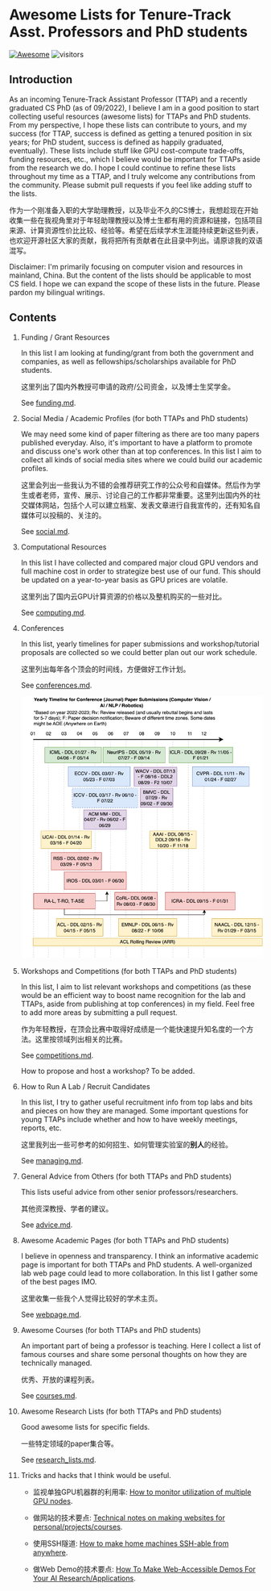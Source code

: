 # Awesome Lists for Tenure-Track Asst. Professors and PhD students 

[![Awesome](https://awesome.re/badge.svg)](https://awesome.re) ![visitors](https://vbr.wocr.tk/badge?page_id=JunweiLiang.JunweiLiang&right_color=green)

## Introduction

As an incoming Tenure-Track Assistant Professor (TTAP) and a recently graduated CS PhD (as of 09/2022), I believe I am in a good position to start collecting useful resources (awesome lists) for TTAPs and PhD students. From my perspective, I hope these lists can contribute to yours, and my success (for TTAP, success is defined as getting a tenured position in six years; for PhD student, success is defined as happily graduated, eventually). These lists include stuff like GPU cost-compute trade-offs, funding resources, etc., which I believe would be important for TTAPs aside from the research we do. I hope I could continue to refine these lists throughout my time as a TTAP, and I truly welcome any contributions from the community. Please submit pull requests if you feel like adding stuff to the lists.

作为一个刚准备入职的大学助理教授，以及毕业不久的CS博士，我想趁现在开始收集一些在我视角里对于年轻助理教授以及博士生都有用的资源和链接，包括项目来源、计算资源性价比比较、经验等。希望在后续学术生涯能持续更新这些列表，也欢迎开源社区大家的贡献，我将把所有贡献者在此目录中列出。请原谅我的双语混写。

Disclaimer: I'm primarily focusing on computer vision and resources in mainland, China. But the content of the lists should be applicable to most CS field. I hope we can expand the scope of these lists in the future. Please pardon my bilingual writings.


## Contents

1. Funding / Grant Resources

    In this list I am looking at funding/grant from both the government and companies, as well as fellowships/scholarships available for PhD students.

    这里列出了国内外教授可申请的政府/公司资金，以及博士生奖学金。

    See [funding.md](./funding.md).

2. Social Media / Academic Profiles (for both TTAPs and PhD students)

    We may need some kind of paper filtering as there are too many papers published everyday. Also, it's important to have a platform to promote and discuss one's work other than at top conferences. In this list I aim to collect all kinds of social media sites where we could build our academic profiles.

    这里会列出一些我认为不错的会推荐研究工作的公众号和自媒体。然后作为学生或者老师，宣传、展示、讨论自己的工作都非常重要。这里列出国内外的社交媒体网站，包括个人可以建立档案、发表文章进行自我宣传的，还有知名自媒体可以投稿的、关注的。

    See [social.md](./social.md).

3. Computational Resources

    In this list I have collected and compared major cloud GPU vendors and full machine cost in order to strategize best use of our fund. This should be updated on a year-to-year basis as GPU prices are volatile.

    这里列出了国内云GPU计算资源的价格以及整机购买的一些对比。

    See [computing.md](./computing.md).


4. Conferences

    In this list, yearly timelines for paper submissions and workshop/tutorial proposals are collected so we could
    better plan out our work schedule.

    这里列出每年各个顶会的时间线，方便做好工作计划。

    See [conferences.md](./conferences.md).

    <center><img style="width: 500px" src="./pics/conference_timeline.png"></img></center>

5. Workshops and Competitions (for both TTAPs and PhD students)

    In this list, I aim to list relevant workshops and competitions (as these would be an efficient way to boost name recognition for the lab and TTAPs, aside from publishing at top conferences) in my field. Feel free to add more areas by submitting a pull request.
    
    作为年轻教授，在顶会比赛中取得好成绩是一个能快速提升知名度的一个方法。这里按领域列出相关的比赛。
    
    See [competitions.md](./competitions.md).

    How to propose and host a workshop? To be added.

6. How to Run A Lab / Recruit Candidates

    In this list, I try to gather useful recruitment info from top labs and bits and pieces on how they are managed. Some important questions for young TTAPs include whether and how to have weekly meetings, reports, etc.
    
    这里我列出一些可参考的如何招生、如何管理实验室的**别人**的经验。
    
    See [managing.md](./managing.md).
    

7. General Advice from Others (for both TTAPs and PhD students)

    This lists useful advice from other senior professors/researchers.
    
    其他资深教授、学者的建议。
    
    See [advice.md](./advice.md).

8. Awesome Academic Pages (for both TTAPs and PhD students)

    I believe in openness and transparency. I think an informative academic page is important for both TTAPs and PhD students. A well-organized lab web page could lead to more collaboration. In this list I gather some of the best pages IMO.
    
    这里收集一些我个人觉得比较好的学术主页。
    
    See [webpage.md](./webpage.md).

    
9. Awesome Courses (for both TTAPs and PhD students)

    An important part of being a professor is teaching. Here I collect a list of famous courses and share some personal thoughts on how they are technically managed.
    
    优秀、开放的课程列表。
    
    See [courses.md](./courses.md).

10. Awesome Research Lists (for both TTAPs and PhD students)

    Good awesome lists for specific fields.

    一些特定领域的paper集合等。

    See [research_lists.md](./research_lists.md).

11. Tricks and hacks that I think would be useful.

    + 监视单独GPU机器群的利用率: [How to monitor utilization of multiple GPU nodes](./junwei_notes/note_nv_monitoring.md).

    + 做网站的技术要点: [Technical notes on making websites for personal/projects/courses](https://github.com/JunweiLiang/junweiliang.github.io/blob/master/note.md).

    + 使用SSH隧道: [How to make home machines SSH-able from anywhere](./junwei_notes/server_ssh_anywhere.md).

    + 做Web Demo的技术要点: [How To Make Web-Accessible Demos For Your AI Research/Applications](./junwei_notes/web_app_tech_notes.md).
